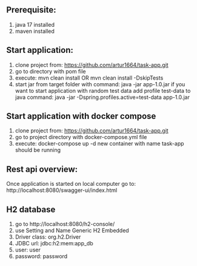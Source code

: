 ## Prerequisite:
1. java 17 installed
2. maven installed

## Start application:
1. clone project from: https://github.com/artur1664/task-app.git
2. go to directory with pom file
3. execute: mvn clean install OR mvn clean install -DskipTests
4. start jar from target folder with command: java -jar app-1.0.jar
if you want to start application with random test data add profile test-data to java command:
java -jar -Dspring.profiles.active=test-data app-1.0.jar 

## Start application with docker compose
1. clone project from: https://github.com/artur1664/task-app.git
2. go to project directory with docker-compose.yml file
3. execute: docker-compose up -d new container with name task-app should be running

## Rest api overview:
Once application is started on local computer go to: http://localhost:8080/swagger-ui/index.html

## H2 database
1. go to http://localhost:8080/h2-console/
2. use Setting and Name Generic H2 Embedded
3. Driver class: org.h2.Driver
4. JDBC url: jdbc:h2:mem:app_db
5. user: user
6. password: password